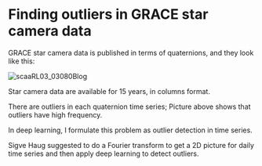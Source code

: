 # Finding outliers in GRACE star camera data

GRACE star camera data is published in terms of quaternions, and they look like this:

![scaaRL03_03080Blog](https://user-images.githubusercontent.com/50994293/201694137-32d6f7d5-d4ea-48b6-b2f8-bb9c35e1bd6c.png)

Star camera data are available for 15 years, in columns format.

There are outliers in each quaternion time series; Picture above shows that outliers have high frequency.

In deep learning, I formulate this problem as outlier detection in time series. 

Sigve Haug suggested to do a Fourier transform to get a 2D picture for daily time series and then apply deep learning to detect outliers.

